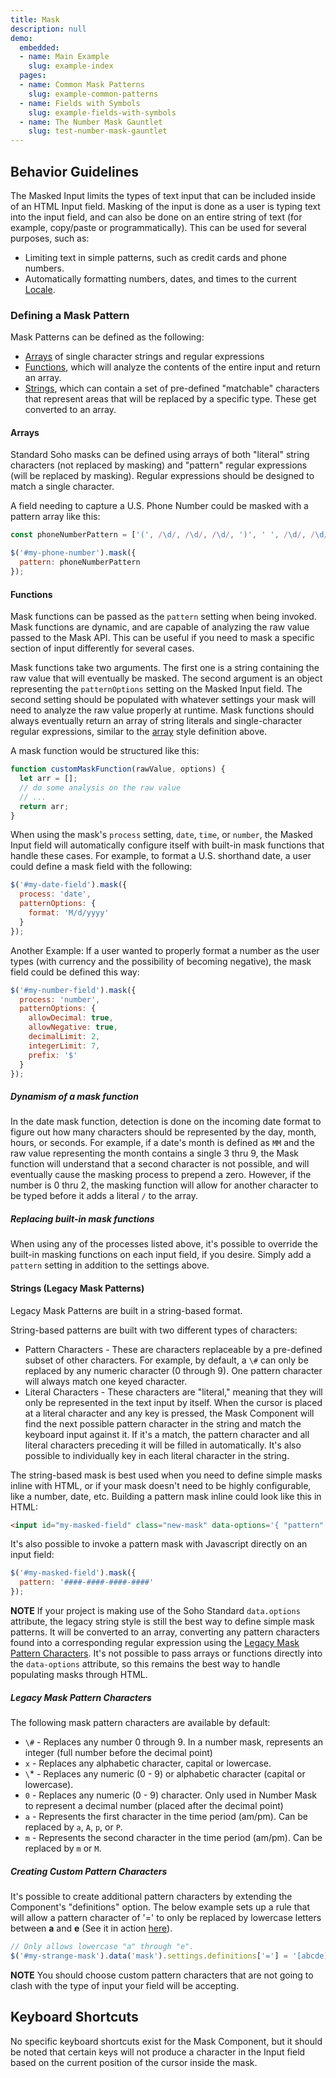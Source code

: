 ```yaml
---
title: Mask
description: null
demo:
  embedded:
  - name: Main Example
    slug: example-index
  pages:
  - name: Common Mask Patterns
    slug: example-common-patterns
  - name: Fields with Symbols
    slug: example-fields-with-symbols
  - name: The Number Mask Gauntlet
    slug: test-number-mask-gauntlet
---
```


## Behavior Guidelines

The Masked Input limits the types of text input that can be included inside of an HTML Input field.  Masking of the input is done as a user is typing text into the input field, and can also be done on an entire string of text (for example, copy/paste or programmatically).  This can be used for several purposes, such as:

- Limiting text in simple patterns, such as credit cards and phone numbers.
- Automatically formatting numbers, dates, and times to the current [Locale](../components/locale/locale.md).

### Defining a Mask Pattern

Mask Patterns can be defined as the following:

- [Arrays]('#arrays') of single character strings and regular expressions
- [Functions](#functions), which will analyze the contents of the entire input and return an array.
- [Strings](#strings-legacy-mask-patterns), which can contain a set of pre-defined "matchable" characters that represent areas that will be replaced by a specific type.  These get converted to an array.

#### Arrays

Standard Soho masks can be defined using arrays of both "literal" string characters (not replaced by masking) and "pattern" regular expressions (will be replaced by masking).  Regular expressions should be designed to match a single character.

A field needing to capture a U.S. Phone Number could be masked with a pattern array like this:

```javascript
const phoneNumberPattern = ['(', /\d/, /\d/, /\d/, ')', ' ', /\d/, /\d/, /\d/, '-', /\d/, /\d/, /\d/, /\d/ ];

$('#my-phone-number').mask({
  pattern: phoneNumberPattern
});
```

#### Functions

Mask functions can be passed as the `pattern` setting when being invoked.  Mask functions are dynamic, and are capable of analyzing the raw value passed to the Mask API.  This can be useful if you need to mask a specific section of input differently for several cases.

Mask functions take two arguments.  The first one is a string containing the raw value that will eventually be masked.  The second argument is an object representing the `patternOptions` setting on the Masked Input field.  The second setting should be populated with whatever settings your mask will need to analyze the raw value properly at runtime.  Mask functions should always eventually return an array of string literals and single-character regular expressions, similar to the [array](#arrays) style definition above.

A mask function would be structured like this:

```javascript
function customMaskFunction(rawValue, options) {
  let arr = [];
  // do some analysis on the raw value
  // ...
  return arr;
}
```

When using the mask's `process` setting, `date`, `time`, or `number`, the Masked Input field will automatically configure itself with built-in mask functions that handle these cases.  For example, to format a U.S. shorthand date, a user could define a mask field with the following:

```javascript
$('#my-date-field').mask({
  process: 'date',
  patternOptions: {
    format: 'M/d/yyyy'
  }
});
```

Another Example: If a user wanted to properly format a number as the user types (with currency and the possibility of becoming negative), the mask field could be defined this way:

```javascript
$('#my-number-field').mask({
  process: 'number',
  patternOptions: {
    allowDecimal: true,
    allowNegative: true,
    decimalLimit: 2,
    integerLimit: 7,
    prefix: '$'
  }
});
```

##### Dynamism of a mask function

In the date mask function, detection is done on the incoming date format to figure out how many characters should be represented by the day, month, hours, or seconds.  For example, if a date's month is defined as `MM` and the raw value representing the month contains a single 3 thru 9, the Mask function will understand that a second character is not possible, and will eventually cause the masking process to prepend a zero.  However, if the number is 0 thru 2, the masking function will allow for another character to be typed before it adds a literal `/` to the array.

##### Replacing built-in mask functions

When using any of the processes listed above, it's possible to override the built-in masking functions on each input field, if you desire. Simply add a `pattern` setting in addition to the settings above.

#### Strings (Legacy Mask Patterns)

Legacy Mask Patterns are built in a string-based format.

String-based patterns are built with two different types of characters:

- Pattern Characters - These are characters replaceable by a pre-defined subset of other characters. For example, by default, a `\#` can only be replaced by any numeric character (0 through 9). One pattern character will always match one keyed character.
- Literal Characters - These characters are "literal," meaning that they will only be represented in the text input by itself. When the cursor is placed at a literal character and any key is pressed, the Mask Component will find the next possible pattern character in the string and match the keyboard input against it. If it's a match, the pattern character and all literal characters preceding it will be filled in automatically. It's also possible to individually key in each literal character in the string.

The string-based mask is best used when you need to define simple masks inline with HTML, or if your mask doesn't need to be highly configurable, like a number, date, etc.  Building a pattern mask inline could look like this in HTML:

```html
<input id="my-masked-field" class="new-mask" data-options='{ "pattern": "####-####-####-####" }' />
```

It's also possible to invoke a pattern mask with Javascript directly on an input field:

```javascript
$('#my-masked-field').mask({
  pattern: '####-####-####-####'
});
```

**NOTE** If your project is making use of the Soho Standard `data.options` attribute, the legacy string style is still the best way to define simple mask patterns.  It will be converted to an array, converting any pattern characters found into a corresponding regular expression using the [Legacy Mask Pattern Characters](#available-mask-pattern-characters).  It's not possible to pass arrays or functions directly into the `data-options` attribute, so this remains the best way to handle populating masks through HTML.

##### Legacy Mask Pattern Characters

The following mask pattern characters are available by default:

- `\#` - Replaces any number 0 through 9. In a number mask, represents an integer (full number before the decimal point)
- `x` - Replaces any alphabetic character, capital or lowercase.
- `\`* - Replaces any numeric (0 - 9) or alphabetic character (capital or lowercase).
- `0` - Replaces any numeric (0 - 9) character. Only used in Number Mask to represent a decimal number (placed after the decimal point)
- `a` - Represents the first character in the time period (am/pm). Can be replaced by `a`, `A`, `p`, or `P`.
- `m` - Represents the second character in the time period (am/pm). Can be replaced by `m` or `M`.

##### Creating Custom Pattern Characters

It's possible to create additional pattern characters by extending the Component's "definitions" option. The below example sets up a rule that will allow a pattern character of '=' to only be replaced by lowercase letters between **a** and **e** (See it in action [here]('./test-legacy-custom-definition.html')).

```javascript
// Only allows lowercase "a" through "e".
$('#my-strange-mask').data('mask').settings.definitions['='] = '[abcde]';
```

**NOTE** You should choose custom pattern characters that are not going to clash with the type of input your field will be accepting.

## Keyboard Shortcuts

No specific keyboard shortcuts exist for the Mask Component, but it should be noted that certain keys will not produce a character in the Input field based on the current position of the cursor inside the mask.
